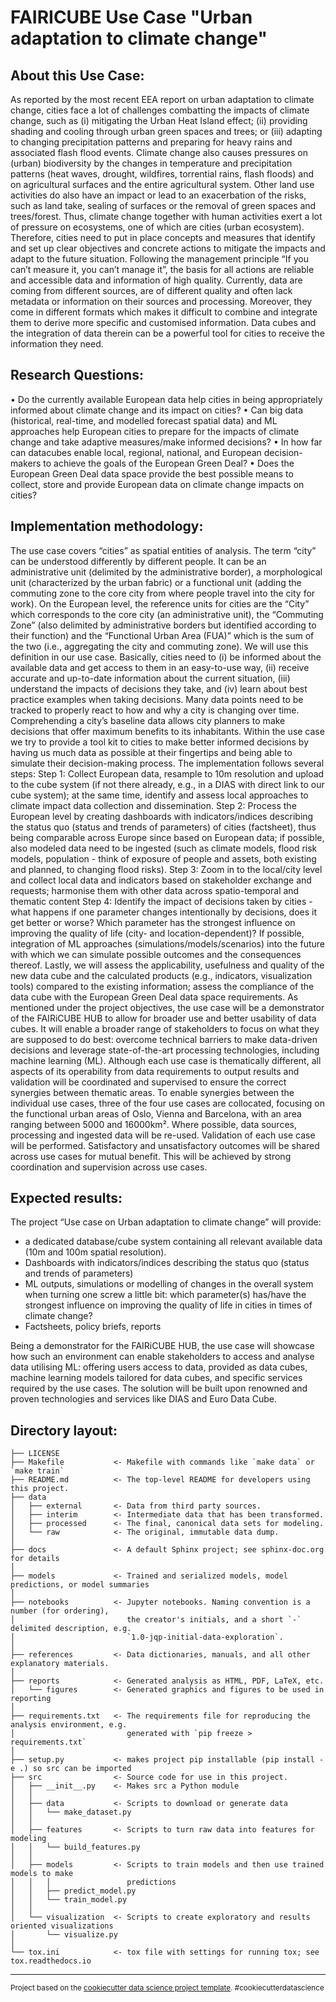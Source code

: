 FAIRICUBE Use Case "Urban adaptation to climate change"
==============================


About this Use Case:
-------------------------------------------------------------------------------------------

As reported by the most recent EEA report on urban adaptation to climate change, cities face a lot of challenges combatting the impacts of climate change, such as (i) mitigating the Urban Heat Island effect; (ii) providing shading and cooling through urban green spaces and trees; or (iii) adapting to changing precipitation patterns and preparing for heavy rains and associated flash flood events. Climate change also causes pressures on (urban) biodiversity by the changes in temperature and precipitation patterns (heat waves, drought, wildfires, torrential rains, flash floods) and on agricultural surfaces and the entire agricultural system. Other land use activities do also have an impact or lead to an exacerbation of the risks, such as land take, sealing of surfaces or the removal of green spaces and trees/forest. Thus, climate change together with human activities exert a lot of pressure on ecosystems, one of which are cities (urban ecosystem). Therefore, cities need to put in place concepts and measures that identify and set up clear objectives and concrete actions to mitigate the impacts and adapt to the future situation. Following the management principle “If you can’t measure it, you can’t manage it”, the basis for all actions are reliable and accessible data and information of high quality. Currently, data are coming from different sources, are of different quality and often lack metadata or information on their sources and processing. Moreover, they come in different formats which makes it difficult to combine and integrate them to derive more specific and customised information. Data cubes and the integration of data therein can be a powerful tool for cities to receive the information they need.


Research Questions:
-------------------------------------------------------------------------------------------

•		Do the currently available European data help cities in being appropriately informed about climate change and its impact on cities? 
•		Can big data (historical, real-time, and modelled forecast spatial data) and ML approaches help European cities to prepare for the impacts of climate change and take adaptive measures/make informed decisions? 
•		In how far can datacubes enable local, regional, national, and European decision-makers to achieve the goals of the European Green Deal? 
•		Does the European Green Deal data space provide the best possible means to collect, store and provide European data on climate change impacts on cities? 


Implementation methodology:
-------------------------------------------------------------------------------------------
The use case covers “cities” as spatial entities of analysis. The term “city” can be understood differently by different people. It can be an administrative unit (delimited by the administrative border), a morphological unit (characterized by the urban fabric) or a functional unit (adding the commuting zone to the core city from where people travel into the city for work). On the European level, the reference units for cities are the “City” which corresponds to the core city (an administrative unit), the “Commuting Zone” (also delimited by administrative borders but identified according to their function) and the “Functional Urban Area (FUA)” which is the sum of the two (i.e., aggregating the city and commuting zone). We will use this definition in our use case. 
Basically, cities need to (i) be informed about the available data and get access to them in an easy-to-use way, (ii) receive accurate and up-to-date information about the current situation, (iii) understand the impacts of decisions they take, and (iv) learn about best practice examples when taking decisions. Many data points need to be tracked to properly react to how and why a city is changing over time. Comprehending a city’s baseline data allows city planners to make decisions that offer maximum benefits to its inhabitants. Within the use case we try to provide a tool kit to cities to make better informed decisions by having us much data as possible at their fingertips and being able to simulate their decision-making process. 
The implementation follows several steps:
Step 1: Collect European data, resample to 10m resolution and upload to the cube system (if not there already, e.g., in a DIAS with direct link to our cube system); at the same time, identify and assess local approaches to climate impact data collection and dissemination.
Step 2: Process the European level by creating dashboards with indicators/indices describing the status quo (status and trends of parameters) of cities (factsheet), thus being comparable across Europe since based on European data; if possible, also modeled data need to be ingested (such as climate models, flood risk models, population - think of exposure of people and assets, both existing and planned, to changing flood risks).
Step 3: Zoom in to the local/city level and collect local data and indicators based on stakeholder exchange and requests; harmonise them with other data across spatio-temporal and thematic content
Step 4: Identify the impact of decisions taken by cities - what happens if one parameter changes intentionally by decisions, does it get better or worse? Which parameter has the strongest influence on improving the quality of life (city- and location-dependent)? If possible, integration of ML approaches (simulations/models/scenarios) into the future with which we can simulate possible outcomes and the consequences thereof.
Lastly, we will assess the applicability, usefulness and quality of the new data cube and the calculated products (e.g., indicators, visualization tools) compared to the existing information; assess the compliance of the data cube with the European Green Deal data space requirements. 
As mentioned under the project objectives, the use case will be a demonstrator of the FAIRiCUBE HUB to allow for broader use and better usability of data cubes. It will enable a broader range of stakeholders to focus on what they are supposed to do best: overcome technical barriers to make data-driven decisions and leverage state-of-the-art processing technologies, including machine learning (ML). Although each use case is thematically different, all aspects of its operability from data requirements to output results and validation will be coordinated and supervised to ensure the correct synergies between thematic areas. To enable synergies between the individual use cases, three of the four use cases are collocated, focusing on the functional urban areas of Oslo, Vienna and Barcelona, with an area ranging between 5000 and 16000km². Where possible, data sources, processing and ingested data will be re-used. Validation of each use case will be performed. Satisfactory and unsatisfactory outcomes will be shared across use cases for mutual benefit. This will be achieved by strong coordination and supervision across use cases.


Expected results:
-------------------------------------------------------------------------------------------
The project “Use case on Urban adaptation to climate change” will provide: 
-	a dedicated database/cube system containing all relevant available data (10m and 100m spatial resolution).  
-	Dashboards with indicators/indices describing the status quo (status and trends of parameters)
-	ML outputs, simulations or modelling of changes in the overall system when turning one screw a little bit: which parameter(s) has/have the strongest influence on improving the quality of life in cities in times of climate change? 
-	Factsheets, policy briefs, reports

Being a demonstrator for the FAIRiCUBE HUB, the use case will showcase how such an environment can enable stakeholders to access and analyse data utilising ML: offering users access to data, provided as data cubes, machine learning models tailored for data cubes, and specific services required by the use cases. The solution will be built upon renowned and proven technologies and services like DIAS and Euro Data Cube.


Directory layout:
-------------------------------------------------------------------------------------------

    ├── LICENSE
    ├── Makefile           <- Makefile with commands like `make data` or `make train`
    ├── README.md          <- The top-level README for developers using this project.
    ├── data
    │   ├── external       <- Data from third party sources.
    │   ├── interim        <- Intermediate data that has been transformed.
    │   ├── processed      <- The final, canonical data sets for modeling.
    │   └── raw            <- The original, immutable data dump.
    │
    ├── docs               <- A default Sphinx project; see sphinx-doc.org for details
    │
    ├── models             <- Trained and serialized models, model predictions, or model summaries
    │
    ├── notebooks          <- Jupyter notebooks. Naming convention is a number (for ordering),
    │                         the creator's initials, and a short `-` delimited description, e.g.
    │                         `1.0-jqp-initial-data-exploration`.
    │
    ├── references         <- Data dictionaries, manuals, and all other explanatory materials.
    │
    ├── reports            <- Generated analysis as HTML, PDF, LaTeX, etc.
    │   └── figures        <- Generated graphics and figures to be used in reporting
    │
    ├── requirements.txt   <- The requirements file for reproducing the analysis environment, e.g.
    │                         generated with `pip freeze > requirements.txt`
    │
    ├── setup.py           <- makes project pip installable (pip install -e .) so src can be imported
    ├── src                <- Source code for use in this project.
    │   ├── __init__.py    <- Makes src a Python module
    │   │
    │   ├── data           <- Scripts to download or generate data
    │   │   └── make_dataset.py
    │   │
    │   ├── features       <- Scripts to turn raw data into features for modeling
    │   │   └── build_features.py
    │   │
    │   ├── models         <- Scripts to train models and then use trained models to make
    │   │   │                 predictions
    │   │   ├── predict_model.py
    │   │   └── train_model.py
    │   │
    │   └── visualization  <- Scripts to create exploratory and results oriented visualizations
    │       └── visualize.py
    │
    └── tox.ini            <- tox file with settings for running tox; see tox.readthedocs.io


--------

<p><small>Project based on the <a target="_blank" href="https://drivendata.github.io/cookiecutter-data-science/">cookiecutter data science project template</a>. #cookiecutterdatascience</small></p>
